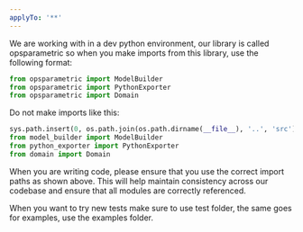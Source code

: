 ```yaml
---
applyTo: '**'
---
```

We are working with in a dev python environment, our library is called opsparametric so when you make imports from this library, use the following format:

```python
from opsparametric import ModelBuilder
from opsparametric import PythonExporter
from opsparametric import Domain
```
Do not make imports like this:

```python
sys.path.insert(0, os.path.join(os.path.dirname(__file__), '..', 'src'))
from model_builder import ModelBuilder
from python_exporter import PythonExporter
from domain import Domain
```
When you are writing code, please ensure that you use the correct import paths as shown above. This will help maintain consistency across our codebase and ensure that all modules are correctly referenced.

When you want to try new tests make sure to use test folder, the same goes for examples, use the examples folder.